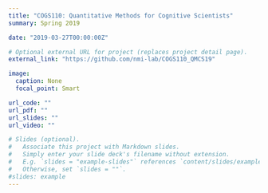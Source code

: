 ```yaml
---
title: "COGS110: Quantitative Methods for Cognitive Scientists"
summary: Spring 2019

date: "2019-03-27T00:00:00Z"

# Optional external URL for project (replaces project detail page).
external_link: "https://github.com/nmi-lab/COGS110_QMCS19"

image:
  caption: None
  focal_point: Smart

url_code: ""
url_pdf: ""
url_slides: ""
url_video: ""

# Slides (optional).
#   Associate this project with Markdown slides.
#   Simply enter your slide deck's filename without extension.
#   E.g. `slides = "example-slides"` references `content/slides/example-slides.md`.
#   Otherwise, set `slides = ""`.
#slides: example
---
```




